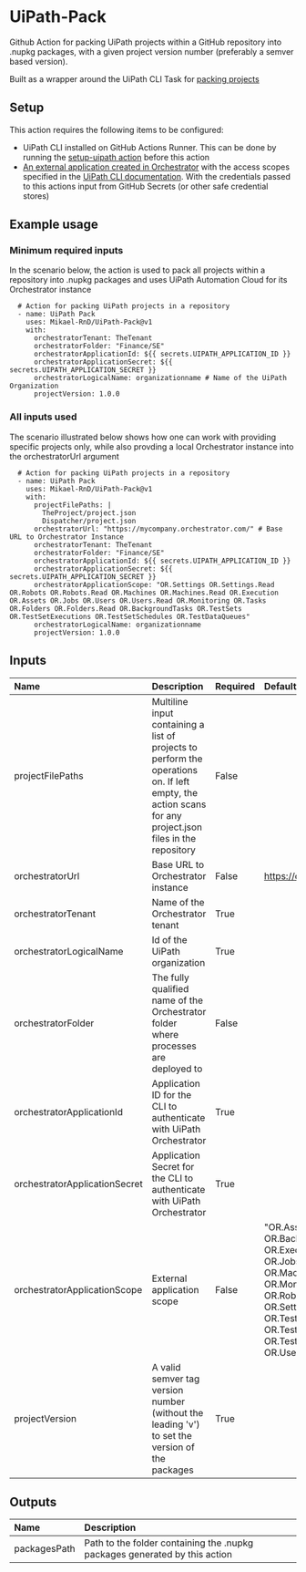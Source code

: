 # UiPath-Pack
Github Action for packing UiPath projects within a GitHub repository into .nupkg packages, with a given project version number (preferably a semver based version).

Built as a wrapper around the UiPath CLI Task for [packing projects](https://docs.uipath.com/test-suite/automation-cloud/latest/user-guide/packing-projects-into-a-package)

## Setup

This action requires the following items to be configured:
- UiPath CLI installed on GitHub Actions Runner. This can be done by running the [setup-uipath action](https://github.com/Mikael-RnD/setup-uipath) before this action
- [An external application created in Orchestrator](https://docs.uipath.com/automation-cloud/automation-cloud/latest/admin-guide/managing-external-applications) with the access scopes specified in the [UiPath CLI documentation](https://docs.uipath.com/test-suite/automation-cloud/latest/user-guide/executing-tasks-cli). With the credentials passed to this actions input from GitHub Secrets (or other safe credential stores)


## Example usage

### Minimum required inputs

In the scenario below, the action is used to pack all projects within a repository into .nupkg packages and uses UiPath Automation Cloud for its Orchestrator instance

      # Action for packing UiPath projects in a repository
      - name: UiPath Pack
        uses: Mikael-RnD/UiPath-Pack@v1
        with:
          orchestratorTenant: TheTenant 
          orchestratorFolder: "Finance/SE"
          orchestratorApplicationId: ${{ secrets.UIPATH_APPLICATION_ID }} 
          orchestratorApplicationSecret: ${{ secrets.UIPATH_APPLICATION_SECRET }} 
          orchestratorLogicalName: organizationname # Name of the UiPath Organization
          projectVersion: 1.0.0

### All inputs used

The scenario illustrated below shows how one can work with providing specific projects only, while also provding a local Orchestrator instance into the orchestratorUrl argument  

      # Action for packing UiPath projects in a repository
      - name: UiPath Pack
        uses: Mikael-RnD/UiPath-Pack@v1
        with:
          projectFilePaths: | 
            TheProject/project.json
            Dispatcher/project.json
          orchestratorUrl: "https://mycompany.orchestrator.com/" # Base URL to Orchestrator Instance
          orchestratorTenant: TheTenant 
          orchestratorFolder: "Finance/SE" 
          orchestratorApplicationId: ${{ secrets.UIPATH_APPLICATION_ID }} 
          orchestratorApplicationSecret: ${{ secrets.UIPATH_APPLICATION_SECRET }} 
          orchestratorApplicationScope: "OR.Settings OR.Settings.Read OR.Robots OR.Robots.Read OR.Machines OR.Machines.Read OR.Execution OR.Assets OR.Jobs OR.Users OR.Users.Read OR.Monitoring OR.Tasks OR.Folders OR.Folders.Read OR.BackgroundTasks OR.TestSets OR.TestSetExecutions OR.TestSetSchedules OR.TestDataQueues" 
          orchestratorLogicalName: organizationname 
          projectVersion: 1.0.0

## Inputs
|Name|Description|Required|Default value|Example value|
|:--|:--|:--|:--|:--|
|projectFilePaths|Multiline input containing a list of projects to perform the operations on. If left empty, the action scans for any project.json files in the repository|False||TheProject/project.json|
|orchestratorUrl|Base URL to Orchestrator instance|False|https://cloud.uipath.com/|https://mycompany.orchestrator.com/|
|orchestratorTenant|Name of the Orchestrator tenant|True||TestTenant|
|orchestratorLogicalName|Id of the UiPath organization|True||testorg|
|orchestratorFolder|The fully qualified name of the Orchestrator folder where processes are deployed to|False||Finance/SE|
|orchestratorApplicationId|Application ID for the CLI to authenticate with UiPath Orchestrator|True|||
|orchestratorApplicationSecret|Application Secret for the CLI to authenticate with UiPath Orchestrator|True|||
|orchestratorApplicationScope|External application scope|False|"OR.Assets OR.BackgroundTasks OR.Execution OR.Folders OR.Jobs OR.Machines.Read OR.Monitoring OR.Robots.Read OR.Settings.Read OR.TestSets OR.TestSetExecutions OR.TestSetSchedules OR.Users.Read"||
|projectVersion|A valid semver tag version number (without the leading 'v') to set the version of the packages|True||1.0.0|

## Outputs
|Name|Description|
|:--|:--|
|packagesPath|Path to the folder containing the .nupkg packages generated by this action|
